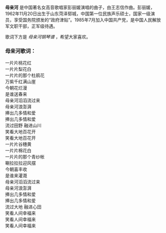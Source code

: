 

**母亲河**
是中国著名女高音歌唱家彭丽媛演唱的曲子，由王志信作曲。彭丽媛，1962年11月20日出生于山东菏泽郓城，中国第一位民族声乐硕士，国家一级演员，享受国务院颁发的“政府津贴”。1985年7月加入中国共产党，是中国人民解放军文职干部，正军级待遇。

  
歌词下方是 _母亲河钢琴谱_ ，希望大家喜欢。

### 母亲河歌词：

一片片桃花红  
一片片梨花白  
一片片的那个杜鹃花  
万紫千红满山崖  
今朝花烂漫  
是谁送春来  
母亲河滔滔流过来  
母亲河浪澎湃  
捧出几多情和爱  
捧出几多情和爱  
流过田野 融进山川  
笑看大地百花开  
笑看大地百花开  
一片片谷穗黄  
一片片棉花白  
一片片的那个青纱帐  
唰拉拉拉迎风摆  
今朝喜丰收  
是谁来灌溉  
母亲河滔滔流过来  
母亲河浪澎湃  
捧出几多情和爱  
捧出几多情和爱  
流过大地 融进心田  
笑看人间幸福来  
笑看人间幸福来  
笑看人间幸福来

